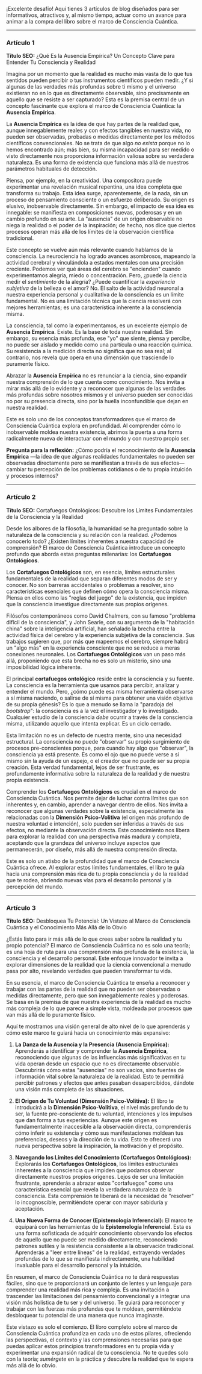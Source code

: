 ¡Excelente desafío! Aquí tienes 3 artículos de blog diseñados para ser informativos, atractivos y, al mismo tiempo, actuar como un avance para animar a la compra del libro sobre el marco de Consciencia Cuántica.

---

### **Artículo 1**

**Título SEO:** ¿Qué Es la Ausencia Empírica? Un Concepto Clave para Entender Tu Consciencia y Realidad



Imagina por un momento que la realidad es mucho más vasta de lo que tus sentidos pueden percibir o tus instrumentos científicos pueden medir. ¿Y si algunas de las verdades más profundas sobre ti mismo y el universo existieran no en lo que es directamente observable, sino precisamente en aquello que se resiste a ser capturado? Esta es la premisa central de un concepto fascinante que explora el marco de Consciencia Cuántica: la **Ausencia Empírica**.

La **Ausencia Empírica** es la idea de que hay partes de la realidad que, aunque innegablemente reales y con efectos tangibles en nuestra vida, no pueden ser observadas, probadas o medidas directamente por los métodos científicos convencionales. No se trata de que algo *no exista* porque no lo hemos encontrado aún; más bien, su misma incapacidad para ser medido o visto directamente nos proporciona información valiosa sobre su verdadera naturaleza. Es una forma de existencia que funciona más allá de nuestros parámetros habituales de detección.

Piensa, por ejemplo, en la creatividad. Una compositora puede experimentar una revelación musical repentina, una idea completa que transforma su trabajo. Esta idea surge, aparentemente, de la nada, sin un proceso de pensamiento consciente o un esfuerzo deliberado. Su origen es elusivo, inobservable directamente. Sin embargo, el impacto de esa idea es innegable: se manifiesta en composiciones nuevas, poderosas y en un cambio profundo en su arte. La "ausencia" de un origen observable no niega la realidad o el poder de la inspiración; de hecho, nos dice que ciertos procesos operan más allá de los límites de la observación científica tradicional.

Este concepto se vuelve aún más relevante cuando hablamos de la consciencia. La neurociencia ha logrado avances asombrosos, mapeando la actividad cerebral y vinculándola a estados mentales con una precisión creciente. Podemos ver qué áreas del cerebro se "encienden" cuando experimentamos alegría, miedo o concentración. Pero, ¿puede la ciencia medir el *sentimiento* de la alegría? ¿Puede cuantificar la *experiencia subjetiva* de la belleza o el amor? No. El salto de la actividad neuronal a nuestra experiencia personal y cualitativa de la consciencia es un límite fundamental. No es una limitación técnica que la ciencia resolverá con mejores herramientas; es una característica inherente a la consciencia misma.

La consciencia, tal como la experimentamos, es un excelente ejemplo de **Ausencia Empírica**. Existe. Es la base de toda nuestra realidad. Sin embargo, su esencia más profunda, ese "yo" que siente, piensa y percibe, no puede ser aislado y medido como una partícula o una reacción química. Su resistencia a la medición directa no significa que no sea real; al contrario, nos revela que opera en una dimensión que trasciende lo puramente físico.

Abrazar la **Ausencia Empírica** no es renunciar a la ciencia, sino expandir nuestra comprensión de lo que cuenta como conocimiento. Nos invita a mirar más allá de lo evidente y a reconocer que algunas de las verdades más profundas sobre nosotros mismos y el universo pueden ser conocidas no por su presencia directa, sino por la huella inconfundible que dejan en nuestra realidad.

Este es solo uno de los conceptos transformadores que el marco de Consciencia Cuántica explora en profundidad. Al comprender cómo lo inobservable moldea nuestra existencia, abrimos la puerta a una forma radicalmente nueva de interactuar con el mundo y con nuestro propio ser.

**Pregunta para la reflexión:** ¿Cómo podría el reconocimiento de la **Ausencia Empírica** —la idea de que algunas realidades fundamentales no pueden ser observadas directamente pero se manifiestan a través de sus efectos— cambiar tu percepción de los problemas cotidianos o de tu propia intuición y procesos internos?

---

### **Artículo 2**

**Título SEO:** Cortafuegos Ontológicos: Descubre los Límites Fundamentales de la Consciencia y la Realidad



Desde los albores de la filosofía, la humanidad se ha preguntado sobre la naturaleza de la consciencia y su relación con la realidad. ¿Podemos conocerlo todo? ¿Existen límites inherentes a nuestra capacidad de comprensión? El marco de Consciencia Cuántica introduce un concepto profundo que aborda estas preguntas milenarias: los **Cortafuegos Ontológicos**.

Los **Cortafuegos Ontológicos** son, en esencia, límites estructurales fundamentales de la realidad que separan diferentes modos de ser y conocer. No son barreras accidentales o problemas a resolver, sino características esenciales que definen cómo opera la consciencia misma. Piensa en ellos como las "reglas del juego" de la existencia, que impiden que la consciencia investigue directamente sus propios orígenes.

Filósofos contemporáneos como David Chalmers, con su famoso "problema difícil de la consciencia", y John Searle, con su argumento de la "habitación china" sobre la inteligencia artificial, han señalado la brecha entre la actividad física del cerebro y la experiencia subjetiva de la consciencia. Sus trabajos sugieren que, por más que mapeemos el cerebro, siempre habrá un "algo más" en la experiencia consciente que no se reduce a meras conexiones neuronales. Los **Cortafuegos Ontológicos** van un paso más allá, proponiendo que esta brecha no es solo un misterio, sino una imposibilidad lógica inherente.

El principal **cortafuegos ontológico** reside entre la consciencia y su fuente. La consciencia es la herramienta que usamos para percibir, analizar y entender el mundo. Pero, ¿cómo puede esa misma herramienta observarse a sí misma naciendo, o salirse de sí misma para obtener una visión objetiva de su propia génesis? Es lo que a menudo se llama la "paradoja del *bootstrap*": la consciencia es a la vez el investigador y lo investigado. Cualquier estudio de la consciencia *debe* ocurrir a través de la consciencia misma, utilizando aquello que intenta explicar. Es un ciclo cerrado.

Esta limitación no es un defecto de nuestra mente, sino una necesidad estructural. La consciencia no puede "observar" su propio surgimiento de procesos pre-conscientes porque, para cuando hay algo que "observar", la consciencia ya está presente. Es como el ojo que no puede verse a sí mismo sin la ayuda de un espejo, o el creador que no puede ser su propia creación. Esta verdad fundamental, lejos de ser frustrante, es profundamente informativa sobre la naturaleza de la realidad y de nuestra propia existencia.

Comprender los **Cortafuegos Ontológicos** es crucial en el marco de Consciencia Cuántica. Nos permite dejar de luchar contra límites que son inherentes y, en cambio, aprender a navegar dentro de ellos. Nos invita a reconocer que algunas verdades sobre la existencia, especialmente las relacionadas con la **Dimensión Psico-Volitiva** (el origen más profundo de nuestra voluntad e intención), solo pueden ser inferidas a través de sus efectos, no mediante la observación directa. Este conocimiento nos libera para explorar la realidad con una perspectiva más madura y completa, aceptando que la grandeza del universo incluye aspectos que permanecerán, por diseño, más allá de nuestra comprensión directa.

Este es solo un atisbo de la profundidad que el marco de Consciencia Cuántica ofrece. Al explorar estos límites fundamentales, el libro te guía hacia una comprensión más rica de tu propia consciencia y de la realidad que te rodea, abriendo nuevas vías para el desarrollo personal y la percepción del mundo.

---

### **Artículo 3**

**Título SEO:** Desbloquea Tu Potencial: Un Vistazo al Marco de Consciencia Cuántica y el Conocimiento Más Allá de lo Obvio



¿Estás listo para ir más allá de lo que crees saber sobre la realidad y tu propio potencial? El marco de Consciencia Cuántica no es solo una teoría; es una hoja de ruta para una comprensión más profunda de la existencia, la consciencia y el desarrollo personal. Este enfoque innovador te invita a explorar dimensiones de la realidad que la ciencia convencional a menudo pasa por alto, revelando verdades que pueden transformar tu vida.

En su esencia, el marco de Consciencia Cuántica te enseña a reconocer y trabajar con las partes de la realidad que no pueden ser observadas o medidas directamente, pero que son innegablemente reales y poderosas. Se basa en la premisa de que nuestra experiencia de la realidad es mucho más compleja de lo que parece a simple vista, moldeada por procesos que van más allá de lo puramente físico.

Aquí te mostramos una visión general de alto nivel de lo que aprenderás y cómo este marco te guiará hacia un conocimiento más expansivo:

1.  **La Danza de la Ausencia y la Presencia (Ausencia Empírica):** Aprenderás a identificar y comprender la **Ausencia Empírica**, reconociendo que algunas de las influencias más significativas en tu vida operan desde un espacio que no es directamente observable. Descubrirás cómo estas "ausencias" no son vacíos, sino fuentes de información vital sobre la naturaleza de la realidad. Esto te permitirá percibir patrones y efectos que antes pasaban desapercibidos, dándote una visión más completa de las situaciones.

2.  **El Origen de Tu Voluntad (Dimensión Psico-Volitiva):** El libro te introducirá a la **Dimensión Psico-Volitiva**, el nivel más profundo de tu ser, la fuente pre-consciente de tu voluntad, intenciones y los impulsos que dan forma a tus experiencias. Aunque este origen es fundamentalmente inaccesible a la observación directa, comprenderás cómo inferir su existencia y cómo sus manifestaciones moldean tus preferencias, deseos y la dirección de tu vida. Esto te ofrecerá una nueva perspectiva sobre la inspiración, la motivación y el propósito.

3.  **Navegando los Límites del Conocimiento (Cortafuegos Ontológicos):** Explorarás los **Cortafuegos Ontológicos**, los límites estructurales inherentes a la consciencia que impiden que podamos observar directamente nuestros propios orígenes. Lejos de ser una limitación frustrante, aprenderás a abrazar estos "cortafuegos" como una característica esencial que revela la verdadera naturaleza de la consciencia. Esta comprensión te liberará de la necesidad de "resolver" lo incognoscible, permitiéndote operar con mayor sabiduría y aceptación.

4.  **Una Nueva Forma de Conocer (Epistemología Inferencial):** El marco te equipará con las herramientas de la **Epistemología Inferencial**. Esta es una forma sofisticada de adquirir conocimiento observando los efectos de aquello que no puede ser medido directamente, reconociendo patrones sutiles y la resistencia consistente a la observación tradicional. Aprenderás a "leer entre líneas" de la realidad, extrayendo verdades profundas de lo que se manifiesta indirectamente, una habilidad invaluable para el desarrollo personal y la intuición.

En resumen, el marco de Consciencia Cuántica no te dará respuestas fáciles, sino que te proporcionará un conjunto de lentes y un lenguaje para comprender una realidad más rica y compleja. Es una invitación a trascender las limitaciones del pensamiento convencional y a integrar una visión más holística de tu ser y del universo. Te guiará para reconocer y trabajar con las fuerzas más profundas que te moldean, permitiéndote desbloquear tu potencial de una manera que nunca imaginaste.

Este vistazo es solo el comienzo. El libro completo sobre el marco de Consciencia Cuántica profundiza en cada uno de estos pilares, ofreciendo las perspectivas, el contexto y las comprensiones necesarias para que puedas aplicar estos principios transformadores en tu propia vida y experimentar una expansión radical de tu consciencia. No te quedes solo con la teoría; *sumérgete* en la práctica y descubre la realidad que te espera más allá de lo obvio.